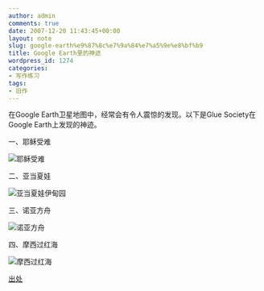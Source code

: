 ```yaml
---
author: admin
comments: true
date: 2007-12-20 11:43:45+00:00
layout: note
slug: google-earth%e9%87%8c%e7%9a%84%e7%a5%9e%e8%bf%b9
title: Google Earth里的神迹
wordpress_id: 1274
categories:
- 写作练习
tags:
- 旧作
---
```


在Google Earth卫星地图中，经常会有令人震惊的发现。以下是Glue Society在Google Earth上发现的神迹。

一、耶稣受难

![耶稣受难](http://photo14.yupoo.com/20071220/193639_786997260.jpg)

二、亚当夏娃

![亚当夏娃伊甸园](http://photo15.yupoo.com/20071220/193640_2106549345.jpg)

三、诺亚方舟

![诺亚方舟](http://photo15.yupoo.com/20071220/193641_1857253289.jpg)

四、摩西过红海

![摩西过红海](http://photo14.yupoo.com/20071220/193642_296497688.jpg)

[出处](http://www.creativereview.co.uk/crblog/the-bible-according-to-google-earth/)
